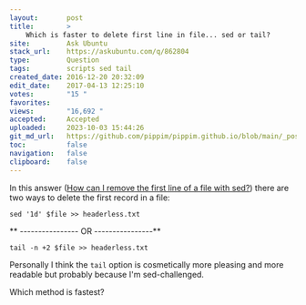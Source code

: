 ```yaml
---
layout:       post
title:        >
    Which is faster to delete first line in file... sed or tail?
site:         Ask Ubuntu
stack_url:    https://askubuntu.com/q/862804
type:         Question
tags:         scripts sed tail
created_date: 2016-12-20 20:32:09
edit_date:    2017-04-13 12:25:10
votes:        "15 "
favorites:    
views:        "16,692 "
accepted:     Accepted
uploaded:     2023-10-03 15:44:26
git_md_url:   https://github.com/pippim/pippim.github.io/blob/main/_posts/2016/2016-12-20-Which-is-faster-to-delete-first-line-in-file...-sed-or-tail_.md
toc:          false
navigation:   false
clipboard:    false
---
```


In this answer ([How can I remove the first line of a file with sed?][1]) there are two ways to delete the first record in a file:

``` 
sed '1d' $file >> headerless.txt
```

** ----------------  OR ----------------**

``` 
tail -n +2 $file >> headerless.txt
```

Personally I think the `tail` option is cosmetically more pleasing and more readable but probably because I'm sed-challenged.

Which method is fastest?

  [1]: https://askubuntu.com/questions/25174/how-can-i-remove-the-first-line-of-a-file-with-sed/25177#25177
